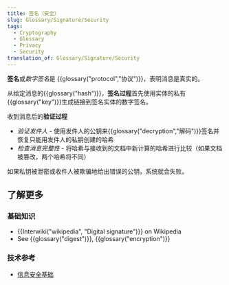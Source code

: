 ```yaml
---
title: 签名（安全）
slug: Glossary/Signature/Security
tags:
  - Cryptography
  - Glossary
  - Privacy
  - Security
translation_of: Glossary/Signature/Security
---
```

**签名**或*数字签名*是 {{glossary("protocol","协议")}}，表明消息是真实的。

从给定消息的{{glossary("hash")}}，**签名过程**首先使用实体的私有{{glossary("key")}}生成链接到签名实体的数字签名。

收到消息后的**验证过程**

- _验证发件人_ _-_ 使用发件人的公钥来{{glossary("decryption","解码")}}签名并恢复只能用发件人的私钥创建的哈希
- _检查消息完整性 -_ 将哈希与接收到的文档中新计算的哈希进行比较（如果文档被篡改，两个哈希将不同）

如果私钥被泄密或收件人被欺骗地给出错误的公钥，系统就会失败。

## 了解更多

### 基础知识

- {{Interwiki("wikipedia", "Digital signature")}} on Wikipedia
- See {{glossary("digest")}}, {{glossary("encryption")}}

### 技术参考

- [信息安全基础 ​​​​​​​](/zh-CN/docs/Web/Security/Information_Security_Basics)
